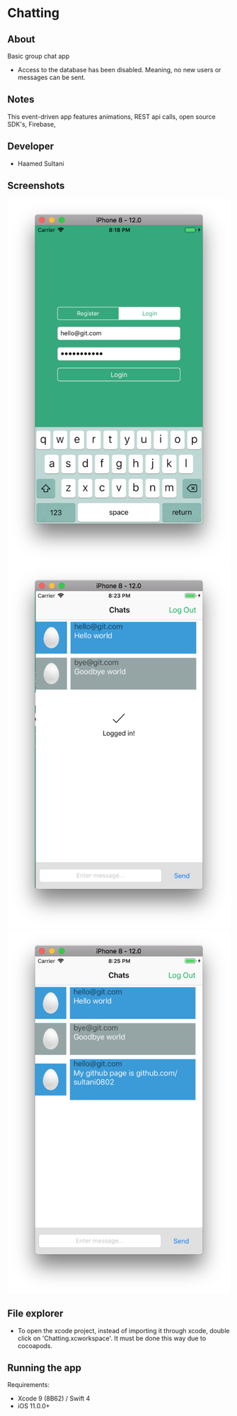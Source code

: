 # Chatting

## About
Basic group chat app
- Access to the database has been disabled. Meaning, no new users or messages can be sent.

## Notes
This event-driven app features animations, REST api calls, open source SDK's, Firebase, 

## Developer
- Haamed Sultani

## Screenshots
![Login page](/loginscreen.png)
![Logged in HUD](/chatscreen.png)
![Chat log](/messages.png)

## File explorer
- To open the xcode project, instead of importing it through xcode, double click on 'Chatting.xcworkspace'. It must be done this way due to cocoapods.


## Running the app
Requirements:
- Xcode 9 (8B62) / Swift 4
- iOS 11.0.0+
